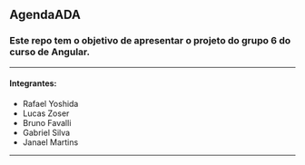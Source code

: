## AgendaADA

### Este repo tem o objetivo de apresentar o projeto do grupo 6 do curso de Angular.
---
#### Integrantes:
- Rafael Yoshida 
- Lucas Zoser
- Bruno Favalli
- Gabriel Silva
- Janael Martins
---


